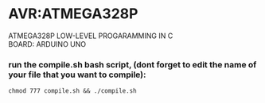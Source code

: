# AVR:ATMEGA328P
ATMEGA328P LOW-LEVEL PROGARAMMING IN C  
BOARD: ARDUINO UNO

### run the compile.sh bash script, (dont forget to edit the name of your file that you want to compile): 
    chmod 777 compile.sh && ./compile.sh
